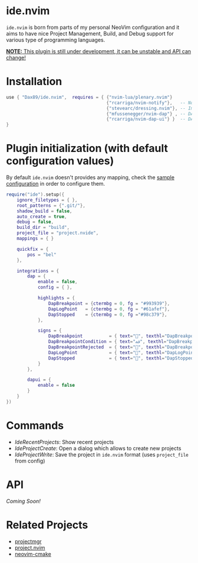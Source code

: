 # ide.nvim
`ide.nvim` is born from parts of my personal NeoVim configuration and it aims to have nice Project Management, Build, and Debug support for various type of programming languages.

<ins>**NOTE:** This plugin is still under development, it can be unstable and API can change!</ins>

# Installation
```lua
use { "Dax89/ide.nvim",  requires = { {"nvim-lua/plenary.nvim"}
                                      {"rcarriga/nvim-notify"},   -- Notifications Popup (Optional)
                                      {"stevearc/dressing.nvim"}, -- Improved UI (Optional)
                                      {"mfussenegger/nvim-dap"} , -- DAP Support (Optional)
                                      {"rcarriga/nvim-dap-ui"} }  -- DAP-UI Support (Optional)
}
```

# Plugin initialization (with default configuration values)
By default `ide.nvim` doesn't provides any mapping, check the [sample configuration](https://github.com/Dax89/ide.nvim/wiki/Sample-Configuration) in order to configure them.

```lua
require("ide").setup({
    ignore_filetypes = { },
    root_patterns = {".git/"},
    shadow_build = false,
    auto_create = true,
    debug = false,
    build_dir = "build",
    project_file = "project.nvide",
    mappings = { }

    quickfix = {
        pos = "bel"
    },

    integrations = {
        dap = {
            enable = false,
            config = { },

            highlights = {
                DapBreakpoint = {ctermbg = 0, fg = "#993939"},
                DapLogPoint   = {ctermbg = 0, fg = "#61afef"},
                DapStopped    = {ctermbg = 0, fg ="#98c379"},
            },

            signs = {
                DapBreakpoint          = { text="", texthl="DapBreakpoint", numhl="DapBreakpoint" },
                DapBreakpointCondition = { text="ﳁ", texthl="DapBreakpoint", numhl="DapBreakpoint" },
                DapBreakpointRejected  = { text="", texthl="DapBreakpoint", numhl= "DapBreakpoint" },
                DapLogPoint            = { text="", texthl="DapLogPoint", numhl= "DapLogPoint" },
                DapStopped             = { text="", texthl="DapStopped", numhl= "DapStopped" },
            }
        },

        dapui = {
            enable = false
        }
    }
})
```

# Commands
- *IdeRecentProjects*: Show recent projects
- *IdeProjectCreate*: Open a dialog which allows to create new projects
- *IdeProjectWrite*: Save the project in `ide.nvim` format (uses `project_file` from config)

# API
*Coming Soon!*

# Related Projects
- [projectmgr](https://github.com/charludo/projectmgr.nvim)
- [project.nvim](https://github.com/ahmedkhalf/project.nvim)
- [neovim-cmake](https://github.com/Shatur/neovim-cmake)
